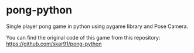 # pong-python
Single player pong game in python using pygame library and Pose Camera.

You can find the original code of this game from this repository: https://github.com/skar91/pong-python
